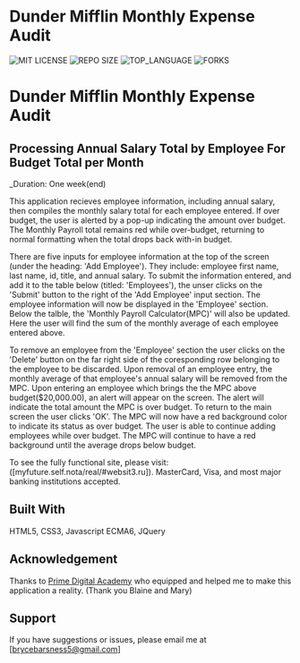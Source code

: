 # Dunder Mifflin Monthly Expense Audit



![MIT LICENSE](https://img.shields.io/github/license/scottbromander/the_marketplace.svg?style=flat-square)
![REPO SIZE](https://img.shields.io/github/repo-size/scottbromander/the_marketplace.svg?style=flat-square)
![TOP_LANGUAGE](https://img.shields.io/github/languages/top/scottbromander/the_marketplace.svg?style=flat-square)
![FORKS](https://img.shields.io/github/forks/scottbromander/the_marketplace.svg?style=social)

# Dunder Mifflin Monthly Expense Audit

## Processing Annual Salary Total by Employee For Budget Total per Month

_Duration: One week(end)

This application recieves employee information, including annual salary, then compiles the monthly salary total for each employee entered. If over budget, the user is alerted by a pop-up indicating the amount over budget. The Monthly Payroll total remains red while over-budget, returning to normal formatting when the total drops back with-in budget. 

There are five inputs for employee information at the top of the screen (under the heading: 'Add Employee'). They include: employee first name, last name, id, title, and annual salary. To submit the information entered, and add it to the table below (titled: 'Employees'), the unser clicks on the 'Submit' button to the right of the 'Add Employee' input section. The employee information will now be displayed in the 'Employee' section. Below the talble, the 'Monthly Payroll Calculator(MPC)' will also be updated. Here the user will find the sum of the monthly average of each employee entered above. 

To remove an employee from the 'Employee' section the user clicks on the 'Delete' button on the far right side of the coresponding row belonging to the employee to be discarded. Upon removal of an employee entry, the monthly average of that employee's annual salary will be removed from the MPC. Upon entering an employee which brings the the MPC above budget($20,000.00), an alert will appear on the screen. The alert will indicate the total amount the MPC is over budget. To return to the main screen the user clicks 'OK'. The MPC will now have a red background color to indicate its status as over budget. The user is able to continue adding employees while over budget. The MPC will continue to have a red background until the average drops below budget. 

To see the fully functional site, please visit: ([myfuture.self.nota/real/#websit3.ru]). MasterCard, Visa, and most major banking institutions accepted.

## Built With

HTML5, CSS3, Javascript ECMA6, JQuery


## Acknowledgement
Thanks to [Prime Digital Academy](www.primeacademy.io) who equipped and helped me to make this application a reality. (Thank you Blaine and Mary)

## Support
If you have suggestions or issues, please email me at [brycebarsness5@gmail.com]

